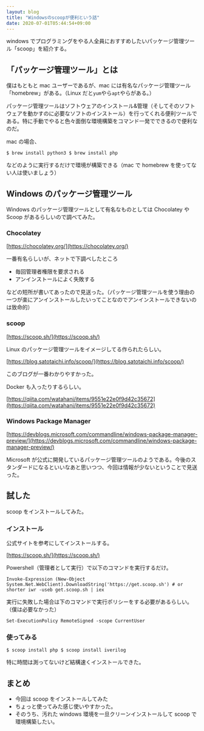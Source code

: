 ```yaml
---
layout: blog
title: "Windowsのscoopが便利という話"
date: 2020-07-01T05:44:54+09:00
---
```


windows でプログラミングをやる人全員におすすめしたいパッケージ管理ツール「scoop」を紹介する。

## 「パッケージ管理ツール」とは

僕はもともと mac ユーザーであるが、mac には有名なパッケージ管理ツール「homebrew」がある。（Linux だと`yum`やら`apt`やらがある。）

パッケージ管理ツールはソフトウェアのインストール&管理（そしてそのソフトウェアを動かすのに必要なソフトのインストール）を行ってくれる便利ツールである。特に手動でやると色々面倒な環境構築をコマンド一発でできるので便利なのだ。

mac の場合、

```
$ brew install python3 $ brew install php
```

などのように実行するだけで環境が構築できる（mac で homebrew を使ってない人は使いましょう）

## Windows のパッケージ管理ツール

Windows のパッケージ管理ツールとして有名なものとしては Chocolatey や Scoop があるらしいので調べてみた。

### Chocolatey

[https://chocolatey.org/](https://chocolatey.org/)

一番有名らしいが、ネットで下調べしたところ

- 毎回管理者権限を要求される
- アンインストールによく失敗する

などの短所が書いてあったので見送った。（パッケージ管理ツールを使う理由の一つが楽にアンインストールしたいってことなのでアンインストールできないのは致命的）

### scoop

[https://scoop.sh/](https://scoop.sh/)

Linux のパッケージ管理ツールをイメージしてる作られたらしい。

[https://blog.satotaichi.info/scoop/](https://blog.satotaichi.info/scoop/)

このブログが一番わかりやすかった。

Docker も入ったりするらしい。

[https://qiita.com/watahani/items/9551e22e0f9d42c35672](https://qiita.com/watahani/items/9551e22e0f9d42c35672)

### Windows Package Manager

[https://devblogs.microsoft.com/commandline/windows-package-manager-preview/](https://devblogs.microsoft.com/commandline/windows-package-manager-preview/)

Microsoft が公式に開発しているパッケージ管理ツールのようである。今後のスタンダードになるといいなあと思いつつ、今回は情報が少ないということで見送った。

## 試した

scoop をインストールしてみた。

### インストール

公式サイトを参考にしてインストールする。

[https://scoop.sh/](https://scoop.sh/)

Powershell（管理者として実行）で以下のコマンドを実行するだけ。

```
Invoke-Expression (New-Object System.Net.WebClient).DownloadString('https://get.scoop.sh') # or shorter iwr -useb get.scoop.sh | iex
```

実行に失敗した場合は下のコマンドで実行ポリシーをする必要があるらしい。（僕は必要なかった）

```
Set-ExecutionPolicy RemoteSigned -scope CurrentUser
```

### 使ってみる

```
$ scoop install php $ scoop install iverilog
```

特に時間は測ってないけど結構速くインストールできた。

## まとめ

- 今回は scoop をインストールしてみた
- ちょっと使ってみた感じ使いやすかった。
- そのうち、汚れた windows 環境を一旦クリーンインストールして scoop で環境構築したい。
